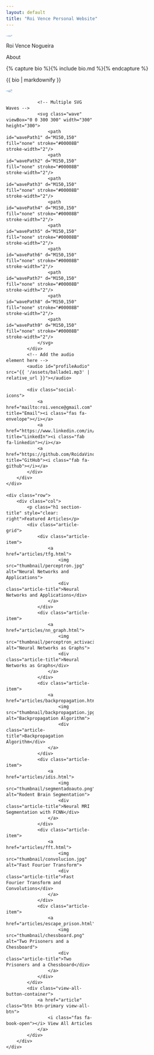 ```yaml
---
layout: default
title: "Roi Vence Personal Website"
---
```


<main role="main" class="container-sm" style="max-width: 1080px">
    <div class="row">
        <div class="col">
            <p class="h1 mt-5 page-title">
                <img class="profile-img-small d-md-none" src="{{ '/assets/profile.jpg' | relative_url }}" />
                <span style="clear: right">Roi Vence Nogueira</span>
            </p>
            <p class="h4 section-title" style="clear: right">About</p>
            {% capture bio %}{% include bio.md %}{% endcapture %}
            <p>{{ bio | markdownify }}</p>
        </div>
        <div class="col-auto d-none d-md-block text-center">
            <!-- Wrap the profile image in a div to handle the wave animation -->
            <div class="profile-img-wrapper">
                <img id="profileImg" class="profile-img" src="{{ '/assets/profile.jpg' | relative_url }}" />

                <!-- Multiple SVG Waves -->
                <svg class="wave" viewBox="0 0 300 300" width="300" height="300">
                    <path id="wavePath1" d="M150,150" fill="none" stroke="#00008B" stroke-width="2"/>
                    <path id="wavePath2" d="M150,150" fill="none" stroke="#00008B" stroke-width="2"/>
                    <path id="wavePath3" d="M150,150" fill="none" stroke="#00008B" stroke-width="2"/>
                    <path id="wavePath4" d="M150,150" fill="none" stroke="#00008B" stroke-width="2"/>
                    <path id="wavePath5" d="M150,150" fill="none" stroke="#00008B" stroke-width="2"/>
                    <path id="wavePath6" d="M150,150" fill="none" stroke="#00008B" stroke-width="2"/>
                    <path id="wavePath7" d="M150,150" fill="none" stroke="#00008B" stroke-width="2"/>
                    <path id="wavePath8" d="M150,150" fill="none" stroke="#00008B" stroke-width="2"/>
                    <path id="wavePath9" d="M150,150" fill="none" stroke="#00008B" stroke-width="2"/>
                </svg>
            </div>
            <!-- Add the audio element here -->
            <audio id="profileAudio" src="{{ '/assets/ballade1.mp3' | relative_url }}"></audio>
            
            <div class="social-icons">
                <a href="mailto:roi.vence@gmail.com" title="Email"><i class="fas fa-envelope"></i></a>
                <a href="https://www.linkedin.com/in/roivence" title="LinkedIn"><i class="fab fa-linkedin"></i></a>
                <a href="https://github.com/RoidaVinci" title="GitHub"><i class="fab fa-github"></i></a>
            </div>
        </div>
    </div>
    
    <div class="row">
        <div class="col">
            <p class="h1 section-title" style="clear: right">Featured Articles</p>
            <div class="article-grid">
                <div class="article-item">
                    <a href="articles/tfg.html">
                        <img src="thumbnail/perceptron.jpg" alt="Neural Networks and Applications">
                        <div class="article-title">Neural Networks and Applications</div>
                    </a>
                </div>
                <div class="article-item">
                    <a href="articles/nn_graph.html">
                        <img src="thumbnail/perceptron_activacion.jpg" alt="Neural Networks as Graphs">
                        <div class="article-title">Neural Networks as Graphs</div>
                    </a>
                </div>
                <div class="article-item">
                    <a href="articles/backpropagation.html">
                        <img src="thumbnail/backpropagation.jpg" alt="Backpropagation Algorithm">
                        <div class="article-title">Backpropagation Algorithm</div>
                    </a>
                </div>
                <div class="article-item">
                    <a href="articles/idis.html">
                        <img src="thumbnail/segmentadoauto.png" alt="Rodent Brain Segmentation">
                        <div class="article-title">Neural MRI Segmentation with FCNN</div>
                    </a>
                </div>
                <div class="article-item">
                    <a href="articles/fft.html">
                        <img src="thumbnail/convolucion.jpg" alt="Fast Fourier Transform">
                        <div class="article-title">Fast Fourier Transform and Convolutions</div>
                    </a>
                </div>
                <div class="article-item">
                    <a href="articles/escape_prison.html">
                        <img src="thumbnail/chessboard.png" alt="Two Prisoners and a Chessboard">
                        <div class="article-title">Two Prisoners and a Chessboard</div>
                    </a>
                </div>
            </div>
            <div class="view-all-button-container">
                <a href="article" class="btn btn-primary view-all-btn">
                    <i class="fas fa-book-open"></i> View All Articles
                </a>
            </div>
        </div>
    </div>
</main>

<!-- Include the JavaScript here -->
<script>
document.addEventListener("DOMContentLoaded", function() {
    const profileImg = document.getElementById('profileImg');
    const profileAudio = document.getElementById('profileAudio');
    let isPlaying = false;

    // Wave parameters
    const waves = [
        { R: 100, A: 15, n: 24, element: document.getElementById("wavePath1") },
        { R: 100, A: 15, n: 36, element: document.getElementById("wavePath2") },
        { R: 100, A: 15, n: 60, element: document.getElementById("wavePath3") }
        { R: 90, A: 10, n: 24, element: document.getElementById("wavePath4") },
        { R: 90, A: 10, n: 36, element: document.getElementById("wavePath5") },
        { R: 90, A: 20, n: 60, element: document.getElementById("wavePath6") }
        { R: 80, A: 7, n: 24, element: document.getElementById("wavePath7") },
        { R: 80, A: 7, n: 36, element: document.getElementById("wavePath8") },
        { R: 80, A: 7, n: 60, element: document.getElementById("wavePath9") }
    ];
    const points = 360;

    // Function to generate wave path
    function generateWavePath(R, A, n, element) {
        let d = "M";
        for (let i = 0; i <= points; i++) {
            let t = (i / points) * 2 * Math.PI;
            let x = (R + A * Math.sin(n * t)) * Math.cos(t) + 120;
            let y = (R + A * Math.sin(n * t)) * Math.sin(t) + 120;
            d += `${x},${y} `;
        }
        element.setAttribute("d", d);
    }

    // Initial wave path generation
    waves.forEach(wave => generateWavePath(wave.R, wave.A, wave.n, wave.element));

    // Handle image click for music and wave animation
    profileImg.addEventListener('click', function() {
        if (isPlaying) {
            profileAudio.pause();
        } else {
            profileAudio.play();
        }
        isPlaying = !isPlaying;
    });

    // Reset wave and music when the audio ends
    profileAudio.addEventListener('ended', function() {
        isPlaying = false;
    });

    // Animate wave paths by varying the radius over time
    function animateWaves() {
        if (isPlaying) {
            waves.forEach((wave, index) => {
                let newR = wave.R + 10 * Math.sin(Date.now() / 1000 + index);
                generateWavePath(newR, wave.A, wave.n, wave.element);
            });
        }
        requestAnimationFrame(animateWaves);
    }

    animateWaves();
});
</script>

<!-- CSS for styling -->
<link rel="stylesheet" href="https://cdnjs.cloudflare.com/ajax/libs/font-awesome/6.0.0-beta3/css/all.min.css">

<style>
    .social-icons {
        margin-top: 10px;
    }
    .social-icons a {
        margin: 0 10px;
        color: #000;
        font-size: 1.5rem;
    }
    .profile-img-small, .profile-img {
        display: block;
        margin: 0 auto 10px;
        border-radius: 50%; /* Ensure the image is round */
    }
    .profile-img-wrapper {
        position: relative;
        display: inline-block;
        width: 240px;
        height: 240px;
    }
    .wave {
        position: absolute;
        top: 50%;
        left: 50%;
        width: 300px;
        height: 300px;
        transform: translate(-50%, -50%);
        z-index: -1;
        pointer-events: none; /* Ensure the waves don't interfere with clicks */
    }
</style>
